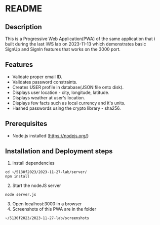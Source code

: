 # README

## Description
This is a Progressive Web Application(PWA) of the same application that i built during the last IWS lab on 2023-11-13 which demonstrates basic SignUp and SignIn features that works on the 3000 port.

## Features
- Validate proper email ID.
- Validates password constraints.
- Creates USER profile in database(JSON file onto disk).
- Displays user location - city, longitude, latitude.
- Displays weather at user's location.
- Displays few facts such as local currency and it's units.
- Hashed passwords using the crypto library - sha256.

## Prerequisites
- Node.js installed (https://nodejs.org/)

## Installation and Deployment steps
1. install dependencies
```
cd ~/5130f2023/2023-11-27-lab/server/
npm install
```
2. Start the nodeJS server
```
node server.js
```
3. Open localhost:3000 in a browser
4. Screenshots of this PWA are in the folder
```
~/5130f2023/2023-11-27-lab/screenshots
```